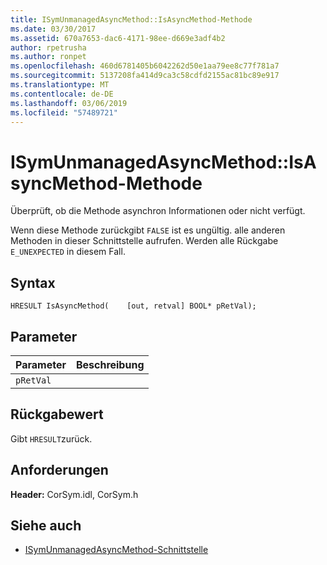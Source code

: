 ```yaml
---
title: ISymUnmanagedAsyncMethod::IsAsyncMethod-Methode
ms.date: 03/30/2017
ms.assetid: 670a7653-dac6-4171-98ee-d669e3adf4b2
author: rpetrusha
ms.author: ronpet
ms.openlocfilehash: 460d6781405b6042262d50e1aa79ee8c77f781a7
ms.sourcegitcommit: 5137208fa414d9ca3c58cdfd2155ac81bc89e917
ms.translationtype: MT
ms.contentlocale: de-DE
ms.lasthandoff: 03/06/2019
ms.locfileid: "57489721"
---
```

# <a name="isymunmanagedasyncmethodisasyncmethod-method"></a>ISymUnmanagedAsyncMethod::IsAsyncMethod-Methode
Überprüft, ob die Methode asynchron Informationen oder nicht verfügt.  
  
 Wenn diese Methode zurückgibt `FALSE` ist es ungültig. alle anderen Methoden in dieser Schnittstelle aufrufen. Werden alle Rückgabe `E_UNEXPECTED` in diesem Fall.  
  
## <a name="syntax"></a>Syntax  
  
```idl  
HRESULT IsAsyncMethod(    [out, retval] BOOL* pRetVal);  
```  
  
## <a name="parameters"></a>Parameter  
  
|Parameter|Beschreibung|  
|---------------|-----------------|  
|`pRetVal`||  
  
## <a name="return-value"></a>Rückgabewert  
 Gibt `HRESULT`zurück.  
  
## <a name="requirements"></a>Anforderungen  
 **Header:** CorSym.idl, CorSym.h  
  
## <a name="see-also"></a>Siehe auch
- [ISymUnmanagedAsyncMethod-Schnittstelle](../../../../docs/framework/unmanaged-api/diagnostics/isymunmanagedasyncmethod-interface.md)
